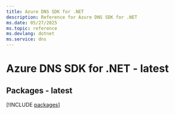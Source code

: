 ```yaml
---
title: Azure DNS SDK for .NET
description: Reference for Azure DNS SDK for .NET
ms.date: 05/27/2025
ms.topic: reference
ms.devlang: dotnet
ms.service: dns
---
```

# Azure DNS SDK for .NET - latest
## Packages - latest
[!INCLUDE [packages](dns-index.md)]
